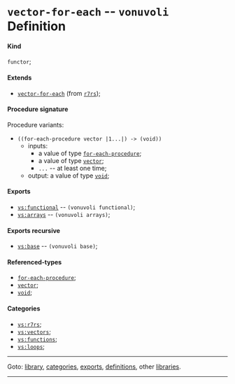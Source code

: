 

<a id='definition__vonuvoli__vector-for-each'></a>

# `vector-for-each` -- `vonuvoli` Definition


<a id='definition__vonuvoli__vector-for-each__kind'></a>

#### Kind

`functor`;


<a id='definition__vonuvoli__vector-for-each__extends'></a>

#### Extends

 * [`vector-for-each`](../../r7rs/definitions/vector-for-each.md#definition__r7rs__vector-for-each) (from [`r7rs`](../../r7rs/_index.md#library__r7rs));


<a id='definition__vonuvoli__vector-for-each__procedure-signature'></a>

#### Procedure signature

Procedure variants:
 * `((for-each-procedure vector |1...|) -> (void))`
   * inputs:
     * a value of type [`for-each-procedure`](../../r7rs/types/for-each-procedure.md#type__r7rs__for-each-procedure);
     * a value of type [`vector`](../../r7rs/types/vector.md#type__r7rs__vector);
     * `...` -- at least one time;
   * output: a value of type [`void`](../../r7rs/types/void.md#type__r7rs__void);


<a id='definition__vonuvoli__vector-for-each__exports'></a>

#### Exports

 * [`vs:functional`](../../vonuvoli/exports/vs_3a_functional.md#export__vonuvoli__vs_3a_functional) -- `(vonuvoli functional)`;
 * [`vs:arrays`](../../vonuvoli/exports/vs_3a_arrays.md#export__vonuvoli__vs_3a_arrays) -- `(vonuvoli arrays)`;


<a id='definition__vonuvoli__vector-for-each__exports-recursive'></a>

#### Exports recursive

 * [`vs:base`](../../vonuvoli/exports/vs_3a_base.md#export__vonuvoli__vs_3a_base) -- `(vonuvoli base)`;


<a id='definition__vonuvoli__vector-for-each__referenced-types'></a>

#### Referenced-types

 * [`for-each-procedure`](../../r7rs/types/for-each-procedure.md#type__r7rs__for-each-procedure);
 * [`vector`](../../r7rs/types/vector.md#type__r7rs__vector);
 * [`void`](../../r7rs/types/void.md#type__r7rs__void);


<a id='definition__vonuvoli__vector-for-each__categories'></a>

#### Categories

 * [`vs:r7rs`](../../vonuvoli/categories/vs_3a_r7rs.md#category__vonuvoli__vs_3a_r7rs);
 * [`vs:vectors`](../../vonuvoli/categories/vs_3a_vectors.md#category__vonuvoli__vs_3a_vectors);
 * [`vs:functions`](../../vonuvoli/categories/vs_3a_functions.md#category__vonuvoli__vs_3a_functions);
 * [`vs:loops`](../../vonuvoli/categories/vs_3a_loops.md#category__vonuvoli__vs_3a_loops);

----

Goto: [library](../../vonuvoli/_index.md#library__vonuvoli), [categories](../../vonuvoli/categories/_index.md#toc__vonuvoli__categories), [exports](../../vonuvoli/exports/_index.md#toc__vonuvoli__exports), [definitions](../../vonuvoli/definitions/_index.md#toc__vonuvoli__definitions), other [libraries](../../_libraries.md#toc__libraries).

----

